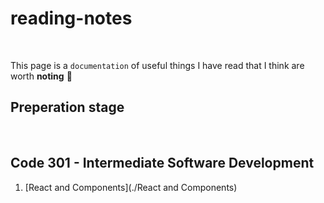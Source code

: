 # reading-notes
<br>

This page is a `documentation` of useful things I have read that I think are worth **noting**  	:floppy_disk:
<br>

## Preperation stage
<br>

## Code 301 - Intermediate Software Development
1. [React and Components](./React and Components)
